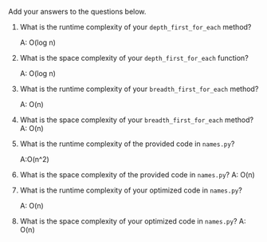 Add your answers to the questions below.

1. What is the runtime complexity of your `depth_first_for_each` method?

    A: O(log n)

2. What is the space complexity of your `depth_first_for_each` function?

    A: O(log n)

3. What is the runtime complexity of your `breadth_first_for_each` method?

    A: O(n)

4. What is the space complexity of your `breadth_first_for_each` method?
    A: O(n)

5. What is the runtime complexity of the provided code in `names.py`? 

    A:O(n^2)

6. What is the space complexity of the provided code in `names.py`?
    A: O(n)

7. What is the runtime complexity of your optimized code in `names.py`?

    A: O(n)

8. What is the space complexity of your optimized code in `names.py`?
    A: O(n)
